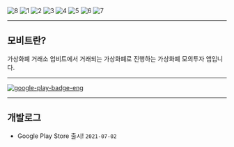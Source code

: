 ![8](https://user-images.githubusercontent.com/58127442/124701311-4d643c80-df29-11eb-85d3-4cff77774042.PNG)
![1](https://user-images.githubusercontent.com/58127442/124701313-4dfcd300-df29-11eb-98cf-1c152cdb6ebf.PNG)
![2](https://user-images.githubusercontent.com/58127442/124701300-4b01e280-df29-11eb-948e-5b1675073d2e.PNG)
![3](https://user-images.githubusercontent.com/58127442/124701304-4c330f80-df29-11eb-843d-ceb3e422c887.PNG)
![4](https://user-images.githubusercontent.com/58127442/124701305-4c330f80-df29-11eb-85c4-56c7fa448121.PNG)
![5](https://user-images.githubusercontent.com/58127442/124701306-4ccba600-df29-11eb-8cc1-c3a16258bd86.PNG)
![6](https://user-images.githubusercontent.com/58127442/124701308-4ccba600-df29-11eb-82ff-140681a86712.PNG)
![7](https://user-images.githubusercontent.com/58127442/124701309-4d643c80-df29-11eb-8e20-8a00bc5e506c.PNG)

---
## 모비트란?
가상화폐 거래소 업비트에서 거래되는 가상화폐로 진행하는 가상화폐 모의투자 앱입니다.

---
[![google-play-badge-eng](https://user-images.githubusercontent.com/58127442/124698984-e93f7980-df24-11eb-9841-642c895e306f.png)](https://play.google.com/store/apps/details?id=com.mobit.mobit)

---
## 개발로그
- Google Play Store 출시! ```2021-07-02```

